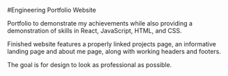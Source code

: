 #Engineering Portfolio Website

Portfolio to demonstrate my achievements while also providing a demonstration of skills in React, JavaScript, HTML, and CSS.

Finished website features a properly linked projects page, an informative landing page and about me page, along with working headers and footers.

The goal is for design to look as professional as possible.
